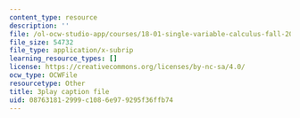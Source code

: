 ```yaml
---
content_type: resource
description: ''
file: /ol-ocw-studio-app/courses/18-01-single-variable-calculus-fall-2006/087631812999c1086e979295f36ffb74_9v25gg2qJYE.srt
file_size: 54732
file_type: application/x-subrip
learning_resource_types: []
license: https://creativecommons.org/licenses/by-nc-sa/4.0/
ocw_type: OCWFile
resourcetype: Other
title: 3play caption file
uid: 08763181-2999-c108-6e97-9295f36ffb74
---
```

